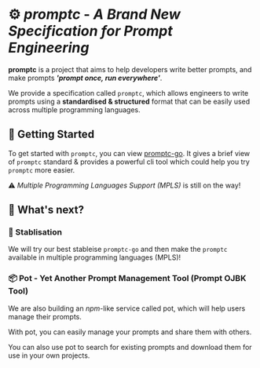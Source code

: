 # ⚙️ ***promptc*** - *A Brand New Specification for Prompt Engineering*

**promptc** is a project that aims to help developers write better prompts,
and make prompts **_'prompt once, run everywhere'_**.

We provide a specification called `promptc`, which allows engineers to write
prompts using a **standardised & structured** format that can be easily used
across multiple programming languages.

## 🚀 Getting Started

To get started with `promptc`, you can view [promptc-go](https://github.com/promptc/promptc-go).
It gives a brief view of `promptc` standard & provides a powerful cli tool
which could help you try `promptc` more easier.

⚠️ _Multiple Programming Languages Support (MPLS)_ is still on the way!

## 🚧 What's next?

### 🏃 Stablisation

We will try our best stableise `promptc-go` and then make the `promptc` available
in multiple programming languages (MPLS)!

### 📦 Pot - Yet Another Prompt Management Tool (Prompt OJBK Tool)

We are also building an *npm*-like service called pot,
which will help users manage their prompts.

With pot, you can easily manage your prompts and share them with others.

You can also use pot to search for existing prompts and download them for use in your own projects.
